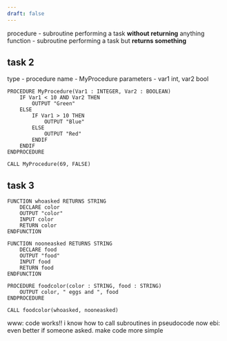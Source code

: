 ```yaml
---
draft: false
---
```

procedure - subroutine performing a task **without returning** anything
function - subroutine performing a task but **returns something**
## task 2
type - procedure
name - MyProcedure
parameters - var1 int, var2 bool
```
PROCEDURE MyProcedure(Var1 : INTEGER, Var2 : BOOLEAN)
	IF Var1 < 10 AND Var2 THEN
		OUTPUT "Green"
	ELSE
		IF Var1 > 10 THEN
			OUTPUT "Blue"
		ELSE
			OUTPUT "Red"
		ENDIF
	ENDIF
ENDPROCEDURE

CALL MyProcedure(69, FALSE)
```
## task 3
```
FUNCTION whoasked RETURNS STRING
	DECLARE color
	OUTPUT "color"
	INPUT color
	RETURN color
ENDFUNCTION

FUNCTION nooneasked RETURNS STRING
	DECLARE food
	OUTPUT "food"
	INPUT food
	RETURN food
ENDFUNCTION

PROCEDURE foodcolor(color : STRING, food : STRING)
	OUTPUT color, " eggs and ", food
ENDPROCEDURE

CALL foodcolor(whoasked, nooneasked)
```

www: code works!! i know how to call subroutines in pseudocode now
ebi: even better if someone asked. make code more simple
